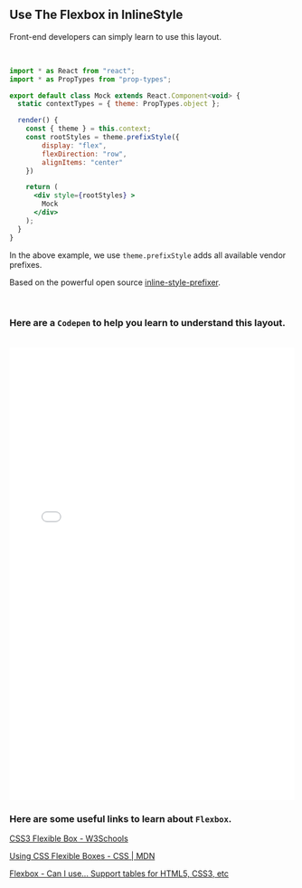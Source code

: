 ## Use The Flexbox in InlineStyle
Front-end developers can simply learn to use this layout.

<br />

```jsx
import * as React from "react";
import * as PropTypes from "prop-types";

export default class Mock extends React.Component<void> {
  static contextTypes = { theme: PropTypes.object };

  render() {
    const { theme } = this.context;
    const rootStyles = theme.prefixStyle({
        display: "flex",
        flexDirection: "row",
        alignItems: "center"
    })

    return (
      <div style={rootStyles} >
        Mock
      </div>
    );
  }
}
```

In the above example, we use `theme.prefixStyle` adds all available vendor prefixes.

Based on the powerful open source [inline-style-prefixer](https://github.com/rofrischmann/inline-style-prefixer).

<br />

### Here are a `Codepen` to help you learn to understand this layout.

<br />

<iframe height='265' scrolling='no' title='Flexbox playground' src='//codepen.io/enxaneta/embed/preview/adLPwv/?height=265&theme-id=dark&default-tab=result&embed-version=2' frameborder='no' allowtransparency='true' allowfullscreen='true' style='width: 100%; height: 800px;'>See the Pen <a href='https://codepen.io/enxaneta/pen/adLPwv/'>Flexbox playground</a> by Gabi (<a href='https://codepen.io/enxaneta'>@enxaneta</a>) on <a href='https://codepen.io'>CodePen</a>.
</iframe>


<br />

### Here are some useful links to learn about `Flexbox`.

[CSS3 Flexible Box - W3Schools](https://css-tricks.com/snippets/css/a-guide-to-flexbox/)

[Using CSS Flexible Boxes - CSS | MDN](https://developer.mozilla.org/en-US/docs/Web/CSS/CSS_Flexible_Box_Layout/Using_CSS_flexible_boxes)

[Flexbox - Can I use... Support tables for HTML5, CSS3, etc](http://caniuse.com/#feat=flexbox)
